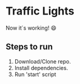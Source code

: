 # Traffic Lights

Now it`s working! :smile:

## Steps to run

1. Download/Clone repo.
2. Install dependencies.
3. Run 'start' script